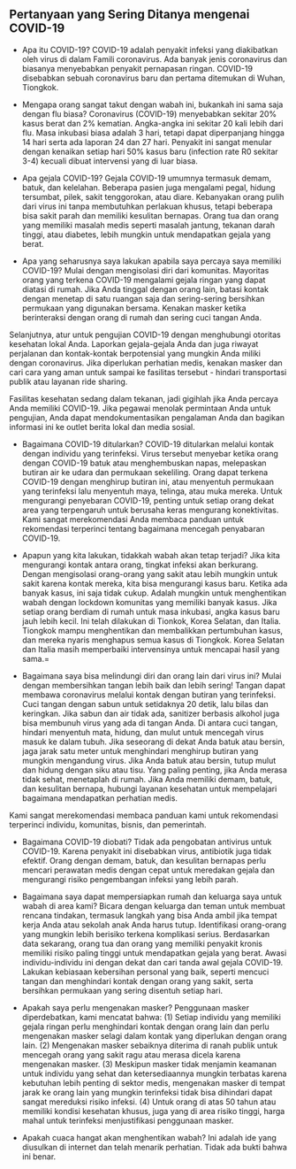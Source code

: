  ## Pertanyaan yang Sering Ditanya mengenai COVID-19
+ Apa itu COVID-19?
COVID-19 adalah penyakit infeksi yang diakibatkan oleh virus di dalam Famili coronavirus. Ada banyak jenis coronavirus dan biasanya menyebabkan penyakit pernapasan ringan. COVID-19 disebabkan sebuah coronavirus baru dan pertama ditemukan di Wuhan, Tiongkok.

+ Mengapa orang sangat takut dengan wabah ini, bukankah ini sama saja dengan flu biasa?
Coronavirus (COVID-19) menyebabkan sekitar 20% kasus berat dan 2% kematian. Angka-angka ini sekitar 20 kali lebih dari flu. Masa inkubasi biasa adalah 3 hari, tetapi dapat diperpanjang hingga 14 hari serta ada laporan 24 dan 27 hari. Penyakit ini sangat menular dengan kenaikan setiap hari 50% kasus baru (infection rate R0 sekitar 3-4) kecuali dibuat intervensi yang di luar biasa.

+ Apa gejala COVID-19?
Gejala COVID-19 umumnya termasuk demam, batuk, dan kelelahan. Beberapa pasien juga mengalami pegal, hidung tersumbat, pilek, sakit tenggorokan, atau diare. Kebanyakan orang pulih dari virus ini tanpa membutuhkan perlakuan khusus, tetapi beberapa bisa sakit parah dan memiliki kesulitan bernapas. Orang tua dan orang yang memiliki masalah medis seperti masalah jantung, tekanan darah tinggi, atau diabetes, lebih mungkin untuk mendapatkan gejala yang berat.

+ Apa yang seharusnya saya lakukan apabila saya percaya saya memiliki COVID-19?
Mulai dengan mengisolasi diri dari komunitas. Mayoritas orang yang terkena COVID-19 mengalami gejala ringan yang dapat diatasi di rumah. Jika Anda tinggal dengan orang lain, batasi kontak dengan menetap di satu ruangan saja dan sering-sering bersihkan permukaan yang digunakan bersama. Kenakan masker ketika berinteraksi dengan orang di rumah dan sering cuci tangan Anda.

Selanjutnya, atur untuk pengujian COVID-19 dengan menghubungi otoritas kesehatan lokal Anda. Laporkan gejala-gejala Anda dan juga riwayat perjalanan dan kontak-kontak berpotensial yang mungkin Anda miliki dengan coronavirus. Jika diperlukan perhatian medis, kenakan masker dan cari cara yang aman untuk sampai ke fasilitas tersebut - hindari transportasi publik atau layanan ride sharing.

Fasilitas kesehatan sedang dalam tekanan, jadi gigihlah jika Anda percaya Anda memiliki COVID-19. Jika pegawai menolak permintaan Anda untuk pengujian, Anda dapat mendokumentasikan pengalaman Anda dan bagikan informasi ini ke outlet berita lokal dan media sosial.

+ Bagaimana COVID-19 ditularkan?
COVID-19 ditularkan melalui kontak dengan individu yang terinfeksi. Virus tersebut menyebar ketika orang dengan COVID-19 batuk atau menghembuskan napas, melepaskan butiran air ke udara dan permukaan sekeliling. Orang dapat terkena COVID-19 dengan menghirup butiran ini, atau menyentuh permukaan yang terinfeksi lalu menyentuh maya, telinga, atau muka mereka. Untuk mengurangi penyebaran COVID-19, penting untuk setiap orang dekat area yang terpengaruh untuk berusaha keras mengurang konektivitas. Kami sangat merekomendasi Anda membaca panduan untuk rekomendasi terperinci tentang bagaimana mencegah penyabaran COVID-19.

+ Apapun yang kita lakukan, tidakkah wabah akan tetap terjadi?
Jika kita mengurangi kontak antara orang, tingkat infeksi akan berkurang. Dengan mengisolasi orang-orang yang sakit atau lebih mungkin untuk sakit karena kontak mereka, kita bisa mengurangi kasus baru. Ketika ada banyak kasus, ini saja tidak cukup. Adalah mungkin untuk menghentikan wabah dengan lockdown komunitas yang memiliki banyak kasus. Jika setiap orang berdiam di rumah untuk masa inkubasi, angka kasus baru jauh lebih kecil. Ini telah dilakukan di Tionkok, Korea Selatan, dan Italia. Tiongkok mampu menghentikan dan membalikkan pertumbuhan kasus, dan mereka nyaris menghapus semua kasus di Tiongkok. Korea Selatan dan Italia masih memperbaiki intervensinya untuk mencapai hasil yang sama.=

+ Bagaimana saya bisa melindungi diri dan orang lain dari virus ini?
Mulai dengan membersihkan tangan lebih baik dan lebih sering! Tangan dapat membawa coronavirus melalui kontak dengan butiran yang terinfeksi. Cuci tangan dengan sabun untuk setidaknya 20 detik, lalu bilas dan keringkan. Jika sabun dan air tidak ada, sanitizer berbasis alkohol juga bisa membunuh virus yang ada di tangan Anda. Di antara cuci tangan, hindari menyentuh mata, hidung, dan mulut untuk mencegah virus masuk ke dalam tubuh. Jika seseorang di dekat Anda batuk atau bersin, jaga jarak satu meter untuk menghindari menghirup butiran yang mungkin mengandung virus. Jika Anda batuk atau bersin, tutup mulut dan hidung dengan siku atau tisu. Yang paling penting, jika Anda merasa tidak sehat, menetaplah di rumah. Jika Anda memiliki demam, batuk, dan kesulitan bernapa, hubungi layanan kesehatan untuk mempelajari bagaimana mendapatkan perhatian medis.

Kami sangat merekomendasi membaca panduan kami untuk rekomendasi terperinci individu, komunitas, bisnis, dan pemerintah.

+ Bagaimana COVID-19 diobati?
Tidak ada pengobatan antivirus untuk COVID-19. Karena penyakit ini disebabkan virus, antibiotik juga tidak efektif. Orang dengan demam, batuk, dan kesulitan bernapas perlu mencari perawatan medis dengan cepat untuk meredakan gejala dan mengurangi risiko pengembangan infeksi yang lebih parah.

+ Bagaimana saya dapat mempersiapkan rumah dan keluarga saya untuk wabah di area kami?
Bicara dengan keluarga dan teman untuk membuat rencana tindakan, termasuk langkah yang bisa Anda ambil jika tempat kerja Anda atau sekolah anak Anda harus tutup. Identifikasi orang-orang yang mungkin lebih berisiko terkena komplikasi serius. Berdasarkan data sekarang, orang tua dan orang yang memiliki penyakit kronis memiliki risiko paling tinggi untuk mendapatkan gejala yang berat. Awasi individu-individu ini dengan dekat dan cari tanda awal gejala COVID-19. Lakukan kebiasaan kebersihan personal yang baik, seperti mencuci tangan dan menghindari kontak dengan orang yang sakit, serta bersihkan permukaan yang sering disentuh setiap hari.

+ Apakah saya perlu mengenakan masker?
Penggunaan masker diperdebatkan, kami mencatat bahwa: (1) Setiap individu yang memiliki gejala ringan perlu menghindari kontak dengan orang lain dan perlu mengenakan masker selagi dalam kontak yang diperlukan dengan orang lain. (2) Mengenakan masker sebaiknya diterima di ranah publik untuk mencegah orang yang sakit ragu atau merasa dicela karena mengenakan masker. (3) Meskipun masker tidak menjamin keamanan untuk individu yang sehat dan ketersediaannya mungkin terbatas karena kebutuhan lebih penting di sektor medis, mengenakan masker di tempat jarak ke orang lain yang mungkin terinfeksi tidak bisa dihindari dapat sangat mereduksi risiko infeksi. (4) Untuk orang di atas 50 tahun atau memiliki kondisi kesehatan khusus, juga yang di area risiko tinggi, harga mahal untuk terinfeksi menjustifikasi penggunaan masker.

+ Apakah cuaca hangat akan menghentikan wabah?
Ini adalah ide yang diusulkan di internet dan telah menarik perhatian. Tidak ada bukti bahwa ini benar.
